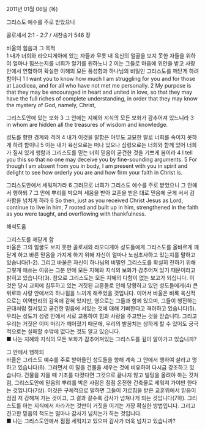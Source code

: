 2011년 01월 06일 (목)

그리스도 예수를 주로 받았으니



골로새서 2:1 - 2:7 / 새찬송가 546 장


바울의 힘씀과 그 목적  
1 내가 너희와 라오디게아에 있는 자들과 무릇 내 육신의 얼굴을 보지 못한 자들을 위하여 얼마나 힘쓰는지를 너희가 알기를 원하노니 2 이는 그들로 마음에 위안을 받고 사랑 안에서 연합하여 확실한 이해의 모든 풍성함과 하나님의 비밀인 그리스도를 깨닫게 하려 함이니
1 I want you to know how much I am struggling for you and for those at Laodicea, and for all who have not met me personally. 2 My purpose is that they may be encouraged in heart and united in love, so that they may have the full riches of complete understanding, in order that they may know the mystery of God, namely, Christ,

그리스도안에 있는 보화
3 그 안에는 지혜와 지식의 모든 보화가 감추어져 있느니라 
3 in whom are hidden all the treasures of wisdom and knowledge.

성도를 향한 경계와 격려 
4 내가 이것을 말함은 아무도 교묘한 말로 너희를 속이지 못하게 하려 함이니 5 이는 내가 육신으로는 떠나 있으나 심령으로는 너희와 함께 있어 너희가 질서 있게 행함과 그리스도를 믿는 너희 믿음이 굳건한 것을 기쁘게 봄이라
4 I tell you this so that no one may deceive you by fine-sounding arguments. 5 For though I am absent from you in body, I am present with you in spirit and delight to see how orderly you are and how firm your faith in Christ is.

그리스도안에서 세워져가라 
6 그러므로 너희가 그리스도 예수를 주로 받았으니 그 안에서 행하되 7 그 안에 뿌리를 박으며 세움을 받아 교훈을 받은 대로 믿음에 굳게 서서 감사함을 넘치게 하라
6 So then, just as you received Christ Jesus as Lord, continue to live in him, 7 rooted and built up in him, strengthened in the faith as you were taught, and overflowing with thankfulness.

해석도움





그리스도를 깨닫게 함  
바울은 그의 얼굴도 보지 못한 골로새와 라오디게아 성도들에게 그리스도를 올바르게 깨닫게 하고 바른 믿음을 가지게 하기 위해 자신이 얼마나 노심초사하고 있는지를 말하고 있습니다(1-2). 그리고 바울은 자신이 하나님의 비밀인 그리스도를 확실히 전하기 위해 그렇게 애쓰는 이유는 그분 안에 모든 지혜와 지식의 보화가 감추어져 있기 때문이라고 밝히고 있습니다(3). 참으로 그리스도는 모든 지혜의 다함이 없는 보고가 되십니다. 이것은 당시 교회에 침투하고 있는 거짓된 교훈들로 인해 당황하고 있던 성도들에게(4) 큰 위로와 사랑 안에서의 하나됨을 느끼게 해주었을 것입니다. 이어서 바울은 비록 육신적으로는 이역만리의 감옥에 갇혀 있지만, 영으로는 그들과 함께 있으며, 그들이 행진하는 군대처럼 질서있고 굳건한 믿음에 서있는 것에 대해 기뻐한다고 격려하고 있습니다(5). 우리는 성도가 성령 안에서 서로 교통하여 힘과 사랑을 주고받는 것을 믿습니다. 그리고 우리는 거짓은 이미 머리가 깨어졌기 때문에, 우리의 발꿈치는 상하게 할 수 있어도 궁극적으로는 실패할 수밖에 없다는 것도 알고 있습니다.  
■ 나는 지혜와 지식의 모든 보화가 감추어져있는 그리스도를 깊이 알아가고 있습니까? 

그 안에서 행하되  
바울은 그리스도 예수를 주로 받아들인 성도들을 향해 계속 그 안에서 행하여 살라고 명하고 있습니다(6). 그러면서 이 말을 건물을 세우는 것에 비유하여 다시금 강조하고 있습니다. 건물을 지을 때 기초를 다졌다면 그것으로 끝나지 않고 빌딩을 올려야 하는 것처럼, 그리스도안에 믿음의 뿌리를 박은 사람은 점점 온전한 건축물로 세워져 가야만 한다는 것입니다(7상). 이것은 구체적으로 말하면 그들이 가르침을 받은 교훈위에서 믿음이 점점 저 강해져 가는 것이고, 그 결과 갈수록 감사가 넘쳐나게 되는 것입니다(7하). 그리스도를 아는 지식에서 자라가는 것만이 거짓을 이기는 가장 확실한 방법입니다. 그리고 견고한 믿음의 척도는 얼마나 감사가 넘치는가 하는 것입니다.  
■ 나는 그리스도안에서 점점 세워지고 있으며 감사가 더욱 넘치고 있습니까?